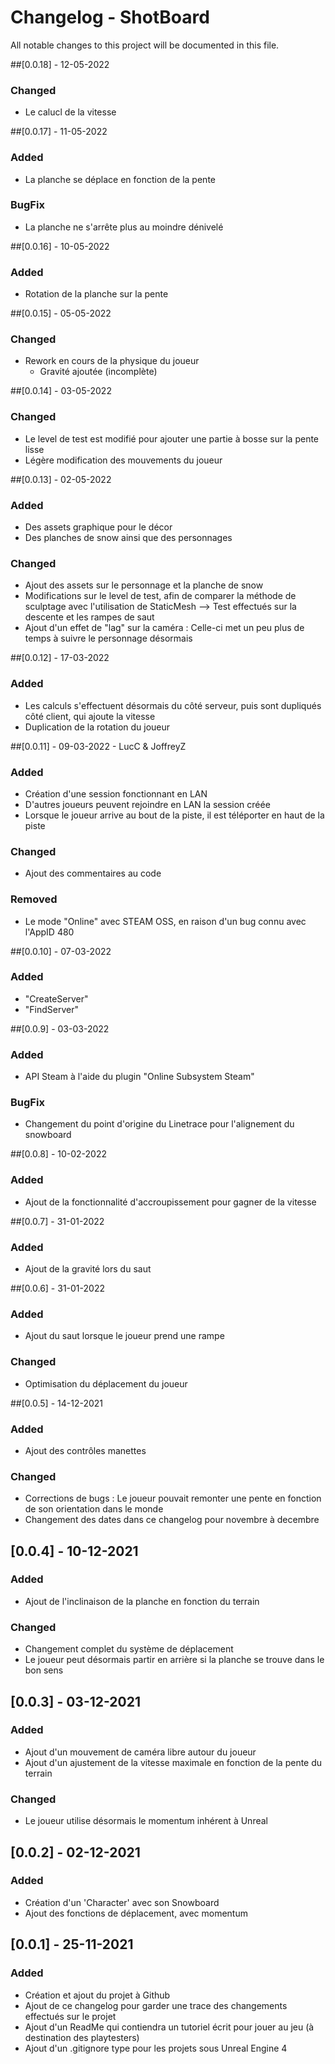 # Changelog - ShotBoard
All notable changes to this project will be documented in this file.

##[0.0.18] - 12-05-2022
### Changed
- Le calucl de la vitesse

##[0.0.17] - 11-05-2022
### Added
- La planche se déplace en fonction de la pente

### BugFix
- La planche ne s'arrête plus au moindre dénivelé

##[0.0.16] - 10-05-2022
### Added
- Rotation de la planche sur la pente

##[0.0.15] - 05-05-2022
### Changed
- Rework en cours de la physique du joueur
	- Gravité ajoutée (incomplète)

##[0.0.14] - 03-05-2022
### Changed
- Le level de test est modifié pour ajouter une partie à bosse sur la pente lisse
- Légère modification des mouvements du joueur

##[0.0.13] - 02-05-2022
### Added
- Des assets graphique pour le décor
- Des planches de snow ainsi que des personnages

### Changed
- Ajout des assets sur le personnage et la planche de snow
- Modifications sur le level de test, afin de comparer la méthode de sculptage avec l'utilisation de StaticMesh
	--> Test effectués sur la descente et les rampes de saut
- Ajout d'un effet de "lag" sur la caméra : Celle-ci met un peu plus de temps à suivre le personnage désormais

##[0.0.12] - 17-03-2022
### Added
- Les calculs s'effectuent désormais du côté serveur, puis sont dupliqués côté client, qui ajoute la vitesse
- Duplication de la rotation du joueur

##[0.0.11] - 09-03-2022 - LucC & JoffreyZ
### Added
- Création d'une session fonctionnant en LAN
- D'autres joueurs peuvent rejoindre en LAN la session créée
- Lorsque le joueur arrive au bout de la piste, il est téléporter en haut de la piste

### Changed
- Ajout des commentaires au code

### Removed
- Le mode "Online" avec STEAM OSS, en raison d'un bug connu avec l'AppID 480

##[0.0.10] - 07-03-2022
### Added
- "CreateServer"
- "FindServer"

##[0.0.9] - 03-03-2022
### Added
- API Steam à l'aide du plugin "Online Subsystem Steam"

### BugFix
- Changement du point d'origine du Linetrace pour l'alignement du snowboard

##[0.0.8] - 10-02-2022
### Added
- Ajout de la fonctionnalité d'accroupissement pour gagner de la vitesse

##[0.0.7] - 31-01-2022
### Added
- Ajout de la gravité lors du saut

##[0.0.6] - 31-01-2022
### Added
- Ajout du saut lorsque le joueur prend une rampe

### Changed
- Optimisation du déplacement du joueur

##[0.0.5] - 14-12-2021
### Added
- Ajout des contrôles manettes

### Changed
- Corrections de bugs : Le joueur pouvait remonter une pente en fonction de son orientation dans le monde
- Changement des dates dans ce changelog pour novembre à decembre

## [0.0.4] - 10-12-2021
### Added
- Ajout de l'inclinaison de la planche en fonction du terrain

### Changed
- Changement complet du système de déplacement
- Le joueur peut désormais partir en arrière si la planche se trouve dans le bon sens

## [0.0.3] - 03-12-2021
### Added
- Ajout d'un mouvement de caméra libre autour du joueur
- Ajout d'un ajustement de la vitesse maximale en fonction de la pente du terrain

### Changed
- Le joueur utilise désormais le momentum inhérent à Unreal

## [0.0.2] - 02-12-2021
### Added
- Création d'un 'Character' avec son Snowboard
- Ajout des fonctions de déplacement, avec momentum

## [0.0.1] - 25-11-2021
### Added
- Création et ajout du projet à Github
- Ajout de ce changelog pour garder une trace des changements effectués sur le projet
- Ajout d'un ReadMe qui contiendra un tutoriel écrit pour jouer au jeu (à destination des playtesters)
- Ajout d'un .gitignore type pour les projets sous Unreal Engine 4